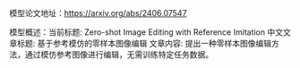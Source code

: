 模型论文地址：https://arxiv.org/abs/2406.07547

模型概述：当前标题: Zero-shot Image Editing with Reference Imitation
中文文章标题: 基于参考模仿的零样本图像编辑
文章内容: 提出一种零样本图像编辑方法，通过模仿参考图像进行编辑，无需训练特定任务数据。

